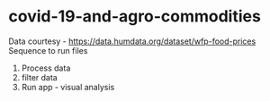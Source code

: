 # covid-19-and-agro-commodities
Data courtesy - https://data.humdata.org/dataset/wfp-food-prices
Sequence to run files
1. Process data
2. filter data
3. Run app - visual analysis
